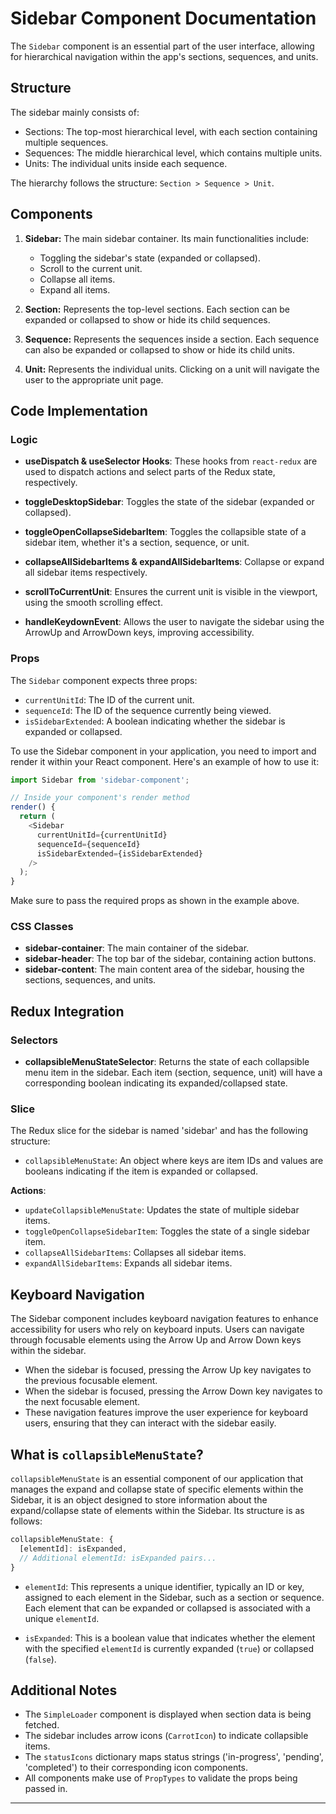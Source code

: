 # Sidebar Component Documentation

The `Sidebar` component is an essential part of the user interface, allowing for hierarchical navigation within the app's sections, sequences, and units.

## Structure

The sidebar mainly consists of:
- Sections: The top-most hierarchical level, with each section containing multiple sequences.
- Sequences: The middle hierarchical level, which contains multiple units.
- Units: The individual units inside each sequence.

The hierarchy follows the structure: `Section > Sequence > Unit`.

## Components

1. **Sidebar:** The main sidebar container. Its main functionalities include:
    - Toggling the sidebar's state (expanded or collapsed).
    - Scroll to the current unit.
    - Collapse all items.
    - Expand all items.

2. **Section:** Represents the top-level sections. Each section can be expanded or collapsed to show or hide its child sequences.

3. **Sequence:** Represents the sequences inside a section. Each sequence can also be expanded or collapsed to show or hide its child units.

4. **Unit:** Represents the individual units. Clicking on a unit will navigate the user to the appropriate unit page.

## Code Implementation

### Logic

- **useDispatch & useSelector Hooks**: These hooks from `react-redux` are used to dispatch actions and select parts of the Redux state, respectively.
  
- **toggleDesktopSidebar**: Toggles the state of the sidebar (expanded or collapsed).

- **toggleOpenCollapseSidebarItem**: Toggles the collapsible state of a sidebar item, whether it's a section, sequence, or unit.

- **collapseAllSidebarItems & expandAllSidebarItems**: Collapse or expand all sidebar items respectively.

- **scrollToCurrentUnit**: Ensures the current unit is visible in the viewport, using the smooth scrolling effect.

- **handleKeydownEvent**: Allows the user to navigate the sidebar using the ArrowUp and ArrowDown keys, improving accessibility.

### Props

The `Sidebar` component expects three props:

- `currentUnitId`: The ID of the current unit.
- `sequenceId`: The ID of the sequence currently being viewed.
- `isSidebarExtended`: A boolean indicating whether the sidebar is expanded or collapsed.

To use the Sidebar component in your application, you need to import and render it within your React component. Here's an example of how to use it:

```javascript
import Sidebar from 'sidebar-component';

// Inside your component's render method
render() {
  return (
    <Sidebar
      currentUnitId={currentUnitId}
      sequenceId={sequenceId}
      isSidebarExtended={isSidebarExtended}
    />
  );
}
```

Make sure to pass the required props as shown in the example above.

### CSS Classes

- **sidebar-container**: The main container of the sidebar.
- **sidebar-header**: The top bar of the sidebar, containing action buttons.
- **sidebar-content**: The main content area of the sidebar, housing the sections, sequences, and units.

## Redux Integration

### Selectors

- **collapsibleMenuStateSelector**: Returns the state of each collapsible menu item in the sidebar. Each item (section, sequence, unit) will have a corresponding boolean indicating its expanded/collapsed state.

### Slice

The Redux slice for the sidebar is named 'sidebar' and has the following structure:

- `collapsibleMenuState`: An object where keys are item IDs and values are booleans indicating if the item is expanded or collapsed.

**Actions**:
- `updateCollapsibleMenuState`: Updates the state of multiple sidebar items.
- `toggleOpenCollapseSidebarItem`: Toggles the state of a single sidebar item.
- `collapseAllSidebarItems`: Collapses all sidebar items.
- `expandAllSidebarItems`: Expands all sidebar items.

## Keyboard Navigation

The Sidebar component includes keyboard navigation features to enhance accessibility for users who rely on keyboard inputs. Users can navigate through focusable elements using the Arrow Up and Arrow Down keys within the sidebar.

- When the sidebar is focused, pressing the Arrow Up key navigates to the previous focusable element.
- When the sidebar is focused, pressing the Arrow Down key navigates to the next focusable element.
- These navigation features improve the user experience for keyboard users, ensuring that they can interact with the sidebar easily.


## What is `collapsibleMenuState`?

`collapsibleMenuState` is an essential component of our application that manages the expand and collapse state of specific elements within the Sidebar, it is an object designed to store information about the expand/collapse state of elements within the Sidebar. Its structure is as follows:

```javascript
collapsibleMenuState: {
  [elementId]: isExpanded,
  // Additional elementId: isExpanded pairs...
}
```

- `elementId`: This represents a unique identifier, typically an ID or key, assigned to each element in the Sidebar, such as a section or sequence. Each element that can be expanded or collapsed is associated with a unique `elementId`.

- `isExpanded`: This is a boolean value that indicates whether the element with the specified `elementId` is currently expanded (`true`) or collapsed (`false`).

## Additional Notes

- The `SimpleLoader` component is displayed when section data is being fetched.
- The sidebar includes arrow icons (`CarrotIcon`) to indicate collapsible items.
- The `statusIcons` dictionary maps status strings ('in-progress', 'pending', 'completed') to their corresponding icon components.
- All components make use of `PropTypes` to validate the props being passed in.
---

